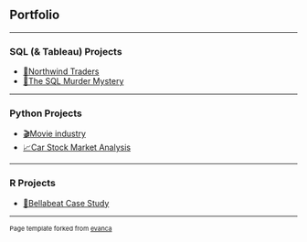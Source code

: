 ## Portfolio

---

### SQL (& Tableau) Projects

- [💼Northwind Traders](https://github.com/tubako/northwind-trades/blob/main/README.md)
- [🔫The SQL Murder Mystery](https://github.com/tubako/the-sql-murder-mystery/blob/main/README.md)

---

### Python Projects

- [🎬Movie industry](https://github.com/tubako/movie-industry/blob/main/movie-industry.ipynb)
- [📈Car Stock Market Analysis](https://github.com/tubako/stock-analysis/blob/main/car-stocks-analysis.ipynb)


---

### R Projects

- [🍃Bellabeat Case Study](https://github.com/tubako/bellabeat-case-study/blob/main/README.md)



---
<p style="font-size:11px">Page template forked from <a href="https://github.com/evanca/quick-portfolio">evanca</a></p>
<!-- Remove above link if you don't want to attibute -->
